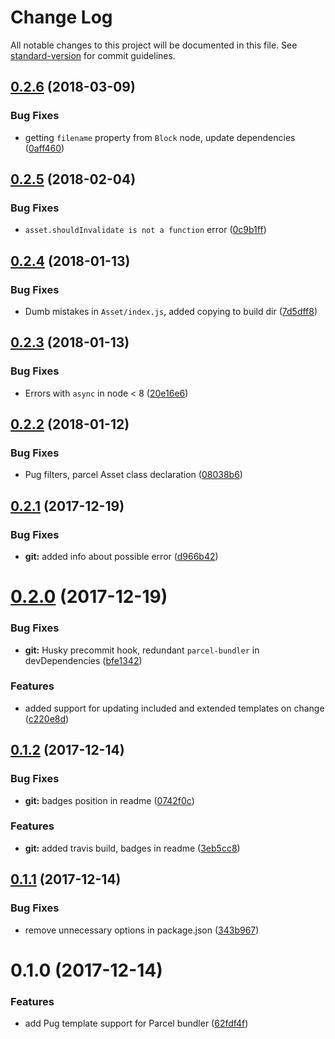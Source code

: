 # Change Log

All notable changes to this project will be documented in this file. See [standard-version](https://github.com/conventional-changelog/standard-version) for commit guidelines.

<a name="0.2.6"></a>
## [0.2.6](https://github.com/Ty3uK/parcel-plugin-pug/compare/v0.2.5...v0.2.6) (2018-03-09)


### Bug Fixes

* getting `filename` property from `Block` node, update dependencies ([0aff460](https://github.com/Ty3uK/parcel-plugin-pug/commit/0aff460))



<a name="0.2.5"></a>
## [0.2.5](https://github.com/Ty3uK/parcel-plugin-pug/compare/v0.2.4...v0.2.5) (2018-02-04)


### Bug Fixes

* `asset.shouldInvalidate is not a function` error ([0c9b1ff](https://github.com/Ty3uK/parcel-plugin-pug/commit/0c9b1ff))



<a name="0.2.4"></a>
## [0.2.4](https://github.com/Ty3uK/parcel-plugin-pug/compare/v0.2.3...v0.2.4) (2018-01-13)


### Bug Fixes

* Dumb mistakes in `Asset/index.js`, added copying to build dir ([7d5dff8](https://github.com/Ty3uK/parcel-plugin-pug/commit/7d5dff8))



<a name="0.2.3"></a>
## [0.2.3](https://github.com/Ty3uK/parcel-plugin-pug/compare/v0.2.2...v0.2.3) (2018-01-13)


### Bug Fixes

* Errors with `async` in node < 8 ([20e16e6](https://github.com/Ty3uK/parcel-plugin-pug/commit/20e16e6))



<a name="0.2.2"></a>
## [0.2.2](https://github.com/Ty3uK/parcel-plugin-pug/compare/v0.2.1...v0.2.2) (2018-01-12)


### Bug Fixes

* Pug filters, parcel Asset class declaration ([08038b6](https://github.com/Ty3uK/parcel-plugin-pug/commit/08038b6))



<a name="0.2.1"></a>
## [0.2.1](https://github.com/Ty3uK/parcel-plugin-pug/compare/v0.2.0...v0.2.1) (2017-12-19)


### Bug Fixes

* **git:** added info about possible error ([d966b42](https://github.com/Ty3uK/parcel-plugin-pug/commit/d966b42))



<a name="0.2.0"></a>
# [0.2.0](https://github.com/Ty3uK/parcel-plugin-pug/compare/v0.1.2...v0.2.0) (2017-12-19)


### Bug Fixes

* **git:** Husky precommit hook, redundant `parcel-bundler` in devDependencies ([bfe1342](https://github.com/Ty3uK/parcel-plugin-pug/commit/bfe1342))


### Features

* added support for updating included and extended templates on change ([c220e8d](https://github.com/Ty3uK/parcel-plugin-pug/commit/c220e8d))



<a name="0.1.2"></a>
## [0.1.2](https://github.com/Ty3uK/parcel-plugin-pug/compare/v0.1.1...v0.1.2) (2017-12-14)


### Bug Fixes

* **git:** badges position in readme ([0742f0c](https://github.com/Ty3uK/parcel-plugin-pug/commit/0742f0c))


### Features

* **git:** added travis build, badges in readme ([3eb5cc8](https://github.com/Ty3uK/parcel-plugin-pug/commit/3eb5cc8))



<a name="0.1.1"></a>
## [0.1.1](https://github.com/Ty3uK/parcel-plugin-pug/compare/v0.1.0...v0.1.1) (2017-12-14)


### Bug Fixes

* remove unnecessary options in package.json ([343b967](https://github.com/Ty3uK/parcel-plugin-pug/commit/343b967))



<a name="0.1.0"></a>
# 0.1.0 (2017-12-14)


### Features

* add Pug template support for Parcel bundler ([62fdf4f](https://github.com/Ty3uK/parcel-plugin-pug/commit/62fdf4f))
